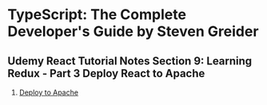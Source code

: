 # TypeScript: The Complete Developer's Guide by Steven Greider

## Udemy React Tutorial Notes Section 9: Learning Redux - Part 3 Deploy React to Apache

1. [ Deploy to Apache ](#deploy-to-apache)